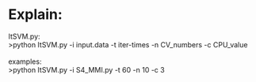 Explain:
====
ItSVM.py:<br>
    >python ItSVM.py -i input.data -t iter-times -n CV_numbers -c CPU_value<br><br>
    examples:<br>
    >python ItSVM.py -i S4_MMI.py -t 60 -n 10 -c 3<br>

